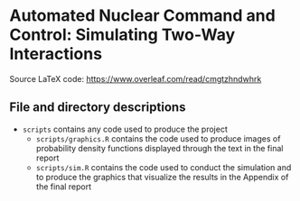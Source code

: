 # Automated Nuclear Command and Control: Simulating Two-Way Interactions

Source LaTeX code: https://www.overleaf.com/read/cmgtzhndwhrk

## File and directory descriptions

- `scripts` contains any code used to produce the project
  - `scripts/graphics.R` contains the code used to produce images of probability density functions displayed through the text in the final report
  - `scripts/sim.R` contains the code used to conduct the simulation and to produce the graphics that visualize the results in the Appendix of the final report
